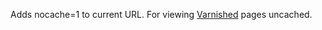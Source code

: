 Adds nocache=1 to current URL. For viewing [Varnished](https://www.varnish-cache.org/) pages uncached.
